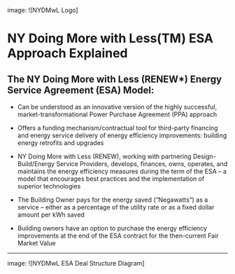 image: ![NYDMwL Logo]
# NY Doing More with Less(TM) ESA Approach Explained 

## The NY Doing More with Less (RENEW*) Energy Service Agreement (ESA) Model:
* Can be understood as an innovative version of the highly successful, market-transformational Power Purchase Agreement (PPA) approach

* Offers a funding mechanism/contractual tool for third-party financing and energy service delivery of energy efficiency improvements: building energy retrofits and upgrades

* NY Doing More with Less (RENEW), working with partnering Design-Build/Energy Service Providers, develops, finances, owns, operates, and maintains the energy efficiency measures during the term of the ESA – a model that encourages best practices and the implementation of superior technologies 

* The Building Owner pays for the energy saved (“Negawatts”) as a service – either as a percentage of the utility rate or as a fixed dollar amount per kWh saved

* Building owners have an option to purchase the energy efficiency improvements at the end of the ESA contract for the then-current Fair Market Value
 ***
image: ![NYDMwL ESA Deal Structure Diagram]
